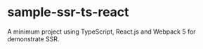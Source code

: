 # sample-ssr-ts-react

A minimum project using TypeScript, React.js and Webpack 5 for demonstrate SSR.

